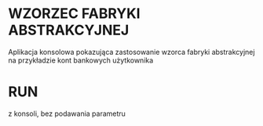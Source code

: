 # WZORZEC FABRYKI ABSTRAKCYJNEJ

Aplikacja konsolowa pokazująca zastosowanie wzorca fabryki abstrakcyjnej na przykładzie
kont bankowych użytkownika

# RUN

z konsoli, bez podawania parametru
